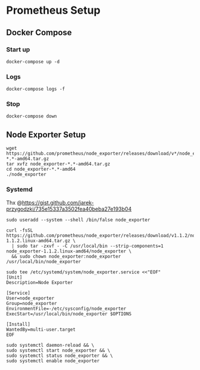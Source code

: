 # Prometheus Setup

## Docker Compose

### Start up
````
docker-compose up -d
````

### Logs
````
docker-compose logs -f
````

### Stop
````
docker-compose down
````

## Node Exporter Setup
````
wget https://github.com/prometheus/node_exporter/releases/download/v*/node_exporter-*.*-amd64.tar.gz
tar xvfz node_exporter-*.*-amd64.tar.gz
cd node_exporter-*.*-amd64
./node_exporter
````

### Systemd
Thx @https://gist.github.com/jarek-przygodzki/735e15337a3502fea40beba27e193b04
````
sudo useradd --system --shell /bin/false node_exporter

curl -fsSL https://github.com/prometheus/node_exporter/releases/download/v1.1.2/node_exporter-1.1.2.linux-amd64.tar.gz \
  | sudo tar -zxvf - -C /usr/local/bin --strip-components=1 node_exporter-1.1.2.linux-amd64/node_exporter \
  && sudo chown node_exporter:node_exporter /usr/local/bin/node_exporter

sudo tee /etc/systemd/system/node_exporter.service <<"EOF"
[Unit]
Description=Node Exporter

[Service]
User=node_exporter
Group=node_exporter
EnvironmentFile=-/etc/sysconfig/node_exporter
ExecStart=/usr/local/bin/node_exporter $OPTIONS

[Install]
WantedBy=multi-user.target
EOF

sudo systemctl daemon-reload && \
sudo systemctl start node_exporter && \
sudo systemctl status node_exporter && \
sudo systemctl enable node_exporter
````
